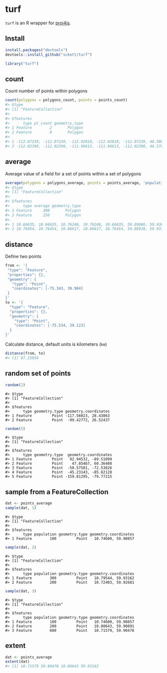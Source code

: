 turf
=======



`turf` is an R wrapper for [proj4js](https://github.com/proj4js/proj4js).

## Install


```r
install.packages("devtools")
devtools::install_github("sckott/turf")
```


```r
library("turf")
```

## count

Count number of points within polygons


```r
count(polygons = polygons_count, points = points_count)
#> $type
#> [1] "FeatureCollection"
#> 
#> $features
#>      type pt_count geometry.type
#> 1 Feature        2       Polygon
#> 2 Feature        0       Polygon
#>                                                                                           geometry.coordinates
#> 1 -112.07239, -112.07239, -112.02810, -112.02810, -112.07239, 46.58659, 46.61761, 46.61761, 46.58659, 46.58659
#> 2 -112.02398, -112.02398, -111.96613, -111.96613, -112.02398, 46.57043, 46.61502, 46.61502, 46.57043, 46.57043
```


## average

Average value of a field for a set of points within a set of polygons


```r
average(polygons = polygons_average, points = points_average, 'population')
#> $type
#> [1] "FeatureCollection"
#> 
#> $features
#>      type average geometry.type
#> 1 Feature     300       Polygon
#> 2 Feature     250       Polygon
#>                                                                                 geometry.coordinates
#> 1 10.66635, 10.66635, 10.76248, 10.76248, 10.66635, 59.89066, 59.93678, 59.93678, 59.89066, 59.89066
#> 2 10.76454, 10.76454, 10.86617, 10.86617, 10.76454, 59.88928, 59.93713, 59.93713, 59.88928, 59.88928
```

## distance

Define two points


```r
from <- '{
 "type": "Feature",
 "properties": {},
 "geometry": {
   "type": "Point",
   "coordinates": [-75.343, 39.984]
 }
}'
to <- '{
  "type": "Feature",
  "properties": {},
  "geometry": {
    "type": "Point",
    "coordinates": [-75.534, 39.123]
  }
}'
```

Calculate distance, default units is kilometers (`km`)


```r
distance(from, to)
#> [1] 97.15958
```

## random set of points


```r
random(2)
```

```
#> $type
#> [1] "FeatureCollection"
#> 
#> $features
#>      type geometry.type geometry.coordinates
#> 1 Feature         Point -117.56023, 28.43863
#> 2 Feature         Point  -99.42772, 26.52437
```

```r
random(5)
```

```
#> $type
#> [1] "FeatureCollection"
#> 
#> $features
#>      type geometry.type  geometry.coordinates
#> 1 Feature         Point   92.94532, -89.51099
#> 2 Feature         Point    47.85467, 60.36408
#> 3 Feature         Point  -50.57581, -72.53826
#> 4 Feature         Point  -45.23143, -85.82128
#> 5 Feature         Point -159.81295, -79.77215
```

## sample from a FeatureCollection


```r
dat <- points_average
sample(dat, 1)
```

```
#> $type
#> [1] "FeatureCollection"
#> 
#> $features
#>      type population geometry.type geometry.coordinates
#> 1 Feature        100         Point   10.74600, 59.90857
```

```r
sample(dat, 2)
```

```
#> $type
#> [1] "FeatureCollection"
#> 
#> $features
#>      type population geometry.type geometry.coordinates
#> 1 Feature        300         Point   10.79544, 59.93162
#> 2 Feature        200         Point   10.72403, 59.92681
```

```r
sample(dat, 3)
```

```
#> $type
#> [1] "FeatureCollection"
#> 
#> $features
#>      type population geometry.type geometry.coordinates
#> 1 Feature        100         Point   10.74600, 59.90857
#> 2 Feature        200         Point   10.80643, 59.90891
#> 3 Feature        600         Point   10.71579, 59.90478
```

## extent


```r
dat <- points_average
extent(dat)
#> [1] 10.71579 59.90478 10.80643 59.93162
```

